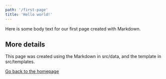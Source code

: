 ```yaml
---
path: '/first-page'
title: 'Hello world!'
---
```


Here is some body text for our first page created with Markdown.

## More details

This page was created using the Markdown in src/data, and the template in src/templates.

[Go back to the homepage](/)